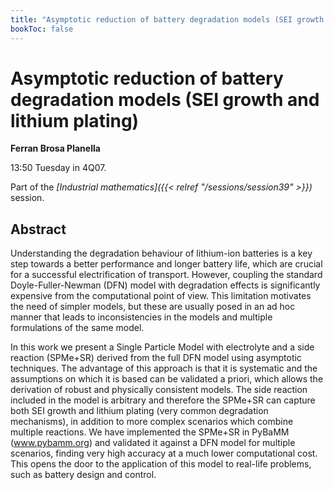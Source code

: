 ```yaml
---
title: "Asymptotic reduction of battery degradation models (SEI growth and lithium plating)"
bookToc: false
---
```


# Asymptotic reduction of battery degradation models (SEI growth and lithium plating)

**Ferran Brosa Planella**

13:50 Tuesday in 4Q07.

Part of the *[Industrial mathematics]({{< relref "/sessions/session39" >}})* session.

## Abstract

Understanding the degradation behaviour of lithium-ion batteries is a key step towards a better performance and longer battery life, which are crucial for a successful electrification of transport. However, coupling the standard Doyle-Fuller-Newman (DFN) model with degradation effects is significantly expensive from the computational point of view. This limitation motivates the need of simpler models, but these are usually posed in an ad hoc manner that leads to inconsistencies in the models and multiple formulations of the same model. 

In this work we present a Single Particle Model with electrolyte and a side reaction (SPMe+SR) derived from the full DFN model using asymptotic techniques. The advantage of this approach is that it is systematic and the assumptions on which it is based can be validated a priori, which allows the derivation of robust and physically consistent models. The side reaction included in the model is arbitrary and therefore the SPMe+SR can capture both SEI growth and lithium plating (very common degradation mechanisms), in addition to more complex scenarios which combine multiple reactions. We have implemented the SPMe+SR in PyBaMM (www.pybamm.org) and validated it against a DFN model for multiple scenarios, finding very high accuracy at a much lower computational cost. This opens the door to the application of this model to real-life problems, such as battery design and control.



